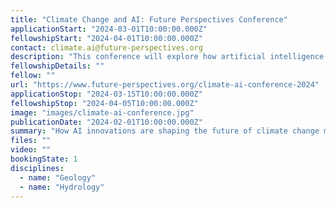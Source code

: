```yaml
---
title: "Climate Change and AI: Future Perspectives Conference"
applicationStart: "2024-03-01T10:00:00.000Z"
fellowshipStart: "2024-04-01T10:00:00.000Z"
contact: climate.ai@future-perspectives.org
description: "This conference will explore how artificial intelligence can help combat climate change. Sessions will cover topics such as AI-powered climate modeling, carbon footprint reduction strategies, and the role of AI in policy-making. Leading scientists, policy experts, and industry leaders will share their insights, including Dr. Sarah Liu, an expert in AI-driven climate solutions, and Dr. James Patel, a renowned environmental scientist."
fellowshipDetails: ""
fellow: ""
url: "https://www.future-perspectives.org/climate-ai-conference-2024"
applicationStop: "2024-03-15T10:00:00.000Z"
fellowshipStop: "2024-04-05T10:00:00.000Z"
image: "images/climate-ai-conference.jpg"
publicationDate: "2024-02-01T10:00:00.000Z"
summary: "How AI innovations are shaping the future of climate change mitigation and adaptation."
files: ""
video: ""
bookingState: 1
disciplines:
  - name: "Geology"
  - name: "Hydrology"
---
```


